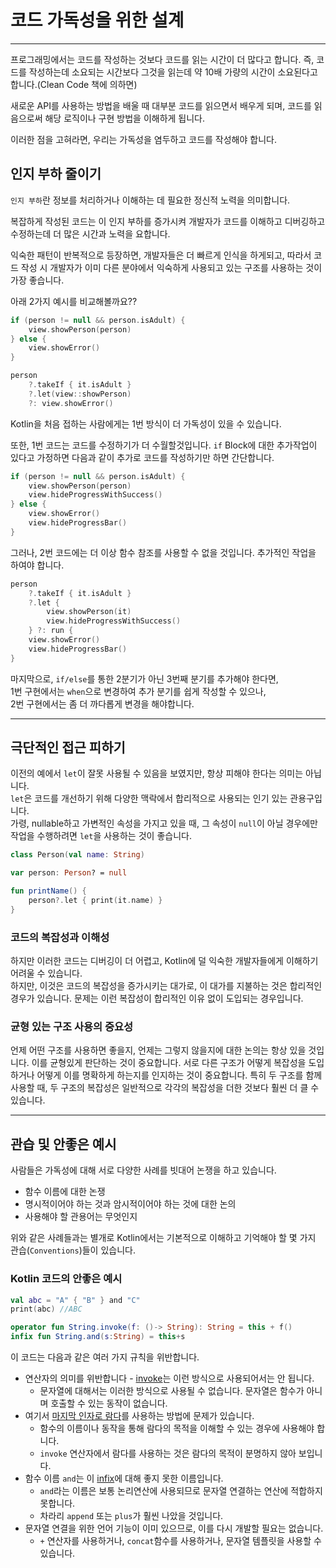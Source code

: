 # 코드 가독성을 위한 설계

---

프로그래밍에서는 코드를 작성하는 것보다 코드를 읽는 시간이 더 많다고 합니다.
즉, 코드를 작성하는데 소요되는 시간보다 그것을 읽는데 약 10배 가량의 시간이 소요된다고 합니다.(Clean Code 책에 의하면)

새로운 API를 사용하는 방법을 배울 때 대부분 코드를 읽으면서 배우게 되며,
코드를 읽음으로써 해당 로직이나 구현 방법을 이해하게 됩니다.

이러한 점을 고혀라면, 우리는 가독성을 염두하고 코드를 작성해야 합니다.

## 인지 부하 줄이기

`인지 부하`란 정보를 처리하거나 이해하는 데 필요한 정신적 노력을 의미합니다.

복잡하게 작성된 코드는 이 인지 부하를 증가시켜 개발자가 코드를 이해하고 디버깅하고 수정하는데 더 많은 시간과 노력을 요합니다.

익숙한 패턴이 반복적으로 등장하면, 개발자들은 더 빠르게 인식을 하게되고,
따라서 코드 작성 시 개발자가 이미 다른 분야에서 익숙하게 사용되고 있는 구조를 사용하는 것이 가장 좋습니다.

아래 2가지 예시를 비교해볼까요??

```kotlin
if (person != null && person.isAdult) {
    view.showPerson(person)
} else {
    view.showError()
}
```

```kotlin
person
    ?.takeIf { it.isAdult }
    ?.let(view::showPerson)
    ?: view.showError()
```

Kotlin을 처음 접하는 사람에게는 1번 방식이 더 가독성이 있을 수 있습니다.

또한, 1번 코드는 코드를 수정하기가 더 수월할것입니다.
`if` Block에 대한 추가작업이 있다고 가정하면 다음과 같이 추가로 코드를 작성하기만 하면 간단합니다.

```kotlin
if (person != null && person.isAdult) {
    view.showPerson(person)
    view.hideProgressWithSuccess()
} else {
    view.showError()
    view.hideProgressBar()
}
```

그러나, 2번 코드에는 더 이상 함수 참조를 사용할 수 없을 것입니다. 추가적인 작업을 하여야 합니다.

```kotlin
person
    ?.takeIf { it.isAdult }
    ?.let {
        view.showPerson(it)
        view.hideProgressWithSuccess()
    } ?: run {
    view.showError()
    view.hideProgressBar()
}
```

마지막으로, `if/else`를 통한 2분기가 아닌 3번째 분기를 추가해야 한다면,  
1번 구현에서는 `when`으로 변경하여 추가 분기를 쉽게 작성할 수 있으나,   
2번 구현에서는 좀 더 까다롭게 변경을 해야합니다.

---

## 극단적인 접근 피하기

이전의 예에서 `let`이 잘못 사용될 수 있음을 보였지만, 항상 피해야 한다는 의미는 아닙니다.   
`let`은 코드를 개선하기 위해 다양한 맥락에서 합리적으로 사용되는 인기 있는 관용구입니다.   
가령, nullable하고 가변적인 속성을 가지고 있을 때, 그 속성이 `null`이 아닐 경우에만 작업을 수행하려면 `let`을 사용하는 것이 좋습니다.

```kotlin
class Person(val name: String)

var person: Person? = null

fun printName() {
    person?.let { print(it.name) }
}
```

### 코드의 복잡성과 이해성
하지만 이러한 코드는 디버깅이 더 어렵고, Kotlin에 덜 익숙한 개발자들에게 이해하기 어려울 수 있습니다.   
하지만, 이것은 코드의 복잡성을 증가시키는 대가로, 이 대가를 지불하는 것은 합리적인 경우가 있습니다.
문제는 이런 복잡성이 합리적인 이유 없이 도입되는 경우입니다.

### 균형 있는 구조 사용의 중요성
언제 어떤 구조를 사용하면 좋을지, 언제는 그렇지 않을지에 대한 논의는 항상 있을 것입니다. 
이를 균형있게 판단하는 것이 중요합니다. 
서로 다른 구조가 어떻게 복잡성을 도입하거나 어떻게 이를 명확하게 하는지를 인지하는 것이 중요합니다. 
특히 두 구조를 함께 사용할 때, 두 구조의 복잡성은 일반적으로 각각의 복잡성을 더한 것보다 훨씬 더 클 수 있습니다.

---

## 관습 및 안좋은 예시
사람들은 가독성에 대해 서로 다양한 사례를 빗대어 논쟁을 하고 있습니다. 
- 함수 이름에 대한 논쟁
- 명시적이어야 하는 것과 암시적이어야 하는 것에 대한 논의 
- 사용해야 할 관용어는 무엇인지 
 
위와 같은 사례들과는 별개로 Kotlin에서는 기본적으로 이해하고 기억해야 할 몇 가지 관습(`Conventions`)들이 있습니다.

### Kotlin 코드의 안좋은 예시

```kotlin
val abc = "A" { "B" } and "C"
print(abc) //ABC
```

```kotlin 
operator fun String.invoke(f: ()-> String): String = this + f()
infix fun String.and(s:String) = this+s
```

이 코드는 다음과 같은 여러 가지 규칙을 위반합니다.

- 연산자의 의미를 위반합니다 - [invoke](../용어.md#invoke-연산자)는 이런 방식으로 사용되어서는 안 됩니다.
  - 문자열에 대해서는 이러한 방식으로 사용될 수 없습니다. 문자열은 함수가 아니며 호출할 수 있는 동작이 없습니다.
- 여기서 [마지막 인자로 람다](../용어.md#마지막-인자로-람다)를 사용하는 방법에 문제가 있습니다.
  - 함수의 이름이나 동작을 통해 람다의 목적을 이해할 수 있는 경우에 사용해야 합니다. 
  - `invoke` 연산자에서 람다를 사용하는 것은 람다의 목적이 분명하지 않아 보입니다.
- 함수 이름 `and`는 이 [infix](../용어.md#infix-키워드)에 대해 좋지 못한 이름입니다.
  - `and`라는 이름은 보통 논리연산에 사용되므로 문자열 연결하는 연산에 적합하지 못합니다. 
  - 차라리 `append` 또는 `plus`가 훨씬 나았을 것입니다.
- 문자열 연결을 위한 언어 기능이 이미 있으므로, 이를 다시 개발할 필요는 없습니다.
  - `+` 연산자를 사용하거나, `concat`함수를 사용하거나, 문자열 템플릿을 사용할 수 있습니다.